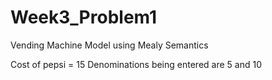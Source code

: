 # Week3_Problem1
Vending Machine Model using Mealy Semantics

Cost of pepsi = 15
Denominations being entered are 5 and 10
